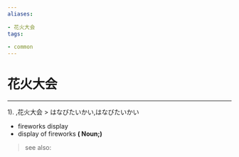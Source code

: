 ```yaml
---
aliases:
    
- 花火大会
tags:
    
- common
---
```


# 花火大会
---
1).
,花火大会 > はなびたいかい,はなびたいかい

- fireworks display
- display of fireworks
**( Noun;)**
> see also: 
            